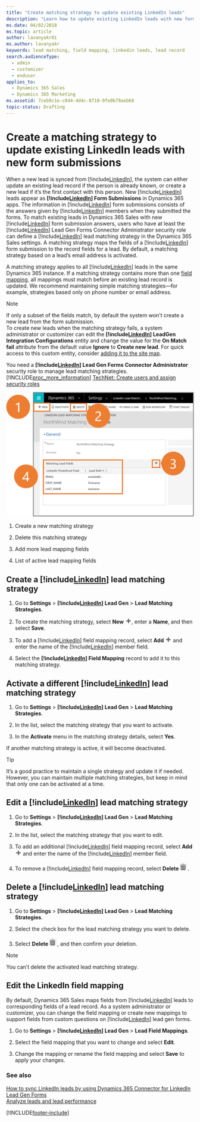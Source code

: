 ```yaml
---
title: "Create matching strategy to update existing LinkedIn leads"
description: "Learn how to update existing LinkedIn leads with new form submission answers by creating, activating, editing, or deleting a lead matching strategy."
ms.date: 04/02/2018
ms.topic: article
author: lavanyakr01
ms.author: lavanyakr
keywords: lead matching, field mapping, linkedin leads, lead record
search.audienceType: 
  - admin
  - customizer
  - enduser
applies_to: 
  - Dynamics 365 Sales
  - Dynamics 365 Marketing
ms.assetid: 7ceb9c1e-c044-4d4c-8710-9fe0b79aeb68
topic-status: Drafting
---
```


# Create a matching strategy to update existing LinkedIn leads with new form submissions

When a new lead is synced from [!include[LinkedIn](../includes/pn-linkedin.md)], the system can either update an existing lead record if the person is already known, or create a new lead if it’s the first contact with this person. New [!include[LinkedIn](../includes/pn-linkedin.md)] leads appear as **[!include[LinkedIn](../includes/pn-linkedin.md)] Form Submissions** in Dynamics 365 apps. The information in [!include[LinkedIn](../includes/pn-linkedin.md)] form submissions consists of the answers given by [!include[LinkedIn](../includes/pn-linkedin.md)] members when they submitted the forms. To match existing leads in Dynamics 365 Sales with new [!include[LinkedIn](../includes/pn-linkedin.md)] form submission answers, users who have at least the [!include[LinkedIn](../includes/pn-linkedin.md)] Lead Gen Forms Connector Administrator security role can define a [!include[LinkedIn](../includes/pn-linkedin.md)] lead matching strategy in the Dynamics 365 Sales settings. A matching strategy maps the fields of a [!include[LinkedIn](../includes/pn-linkedin.md)] form submission to the record fields for a lead. By default, a matching strategy based on a lead’s email address is activated.

A matching strategy applies to all [!include[LinkedIn](../includes/pn-linkedin.md)] leads in the same Dynamics 365 instance. If a matching strategy contains more than one [field mapping](configure-matching-strategy.md#edit-the-linkedin-field-mapping), all mappings must match before an existing lead record is updated. We recommend maintaining simple matching strategies&mdash;for example, strategies based only on phone number or email address.

> [!NOTE]
> If only a subset of the fields match, by default the system won't create a new lead from the form submission.  
> To create new leads when the matching strategy fails, a system administrator or customizer can edit the **[!include[LinkedIn](../includes/pn-linkedin.md)] LeadGen Integration Configurations** entity and change the value for the **On Match fail** attribute from the default value **Ignore** to **Create new lead**. 
> For quick access to this custom entity, consider [adding it to the site map](../customerengagement/on-premises/customize/create-site-map-app.md).

You need a **[!include[LinkedIn](../includes/pn-linkedin.md)] Lead Gen Forms Connector Administrator** security role to manage lead matching strategies.  
[!INCLUDE[proc_more_information](../includes/proc-more-information.md)] [TechNet: Create users and assign security roles](/power-platform/admin/create-users-assign-online-security-roles)

![Manage lead matching strategies.](media/Manage-lead-matching-strategies.png "Manage lead matching strategies")

1. Create a new matching strategy

2. Delete this matching strategy

3. Add more lead mapping fields

4. List of active lead mapping fields


## Create a [!include[LinkedIn](../includes/pn-linkedin.md)] lead matching strategy

1. Go to **Settings** > **[!include[LinkedIn](../includes/pn-linkedin.md)] Lead Gen** > **Lead Matching Strategies**.

2. To create the matching strategy, select **New** ![New.](media/Add-icon.png "New"), enter a **Name**, and then select **Save**.

3. To add a [!include[LinkedIn](../includes/pn-linkedin.md)] field mapping record, select **Add** ![Add](media/Add-icon.png "Add") and enter the name of the [!include[LinkedIn](../includes/pn-linkedin.md)] member field.

4. Select the **[!include[LinkedIn](../includes/pn-linkedin.md)] Field Mapping** record to add it to this matching strategy.

## Activate a different [!include[LinkedIn](../includes/pn-linkedin.md)] lead matching strategy

1. Go to **Settings** > **[!include[LinkedIn](../includes/pn-linkedin.md)] Lead Gen** > **Lead Matching Strategies**.

2. In the list, select the matching strategy that you want to activate.

3. In the **Activate** menu in the matching strategy details, select **Yes**.

If another matching strategy is active, it will become deactivated.

> [!TIP]
> It’s a good practice to maintain a single strategy and update it if needed. However, you can maintain multiple matching strategies, but keep in mind that only one can be activated at a time.

## Edit a [!include[LinkedIn](../includes/pn-linkedin.md)] lead matching strategy

1. Go to **Settings** > **[!include[LinkedIn](../includes/pn-linkedin.md)] Lead Gen** > **Lead Matching Strategies**.

2. In the list, select the matching strategy that you want to edit.

3. To add an additional [!include[LinkedIn](../includes/pn-linkedin.md)] field mapping record, select **Add** ![Add](media/Add-icon.png "Add") and enter the name of the [!include[LinkedIn](../includes/pn-linkedin.md)] member field.

4. To remove a [!include[LinkedIn](../includes/pn-linkedin.md)] field mapping record, select **Delete**![Delete.](media/Delete-icon.png "Delete").

## Delete a [!include[LinkedIn](../includes/pn-linkedin.md)] lead matching strategy

1. Go to **Settings** > **[!include[LinkedIn](../includes/pn-linkedin.md)] Lead Gen** > **Lead Matching Strategies**.

2. Select the check box for the lead matching strategy you want to delete.

3. Select **Delete**![Delete.](media/Delete-icon.png "Delete"), and then confirm your deletion.

> [!NOTE]
> You can’t delete the activated lead matching strategy.

## Edit the LinkedIn field mapping

By default, Dynamics 365 Sales maps fields from [!include[LinkedIn](../includes/pn-linkedin.md)] leads to corresponding fields of a lead record. As a system administrator or customizer, you can change the field mapping or create new mappings to support fields from custom questions on [!include[LinkedIn](../includes/pn-linkedin.md)] lead gen forms. 

1. Go to **Settings** > **[!include[LinkedIn](../includes/pn-linkedin.md)] Lead Gen** > **Lead Field Mappings**.

2. Select the field mapping that you want to change and select **Edit**.

3. Change the mapping or rename the field mapping and select **Save** to apply your changes.

### See also

[How to sync LinkedIn leads by using Dynamics 365 Connector for LinkedIn Lead Gen Forms](sync-linkedin-leads.md)  
[Analyze leads and lead performance](review-leads.md)


[!INCLUDE[footer-include](../includes/footer-banner.md)]

